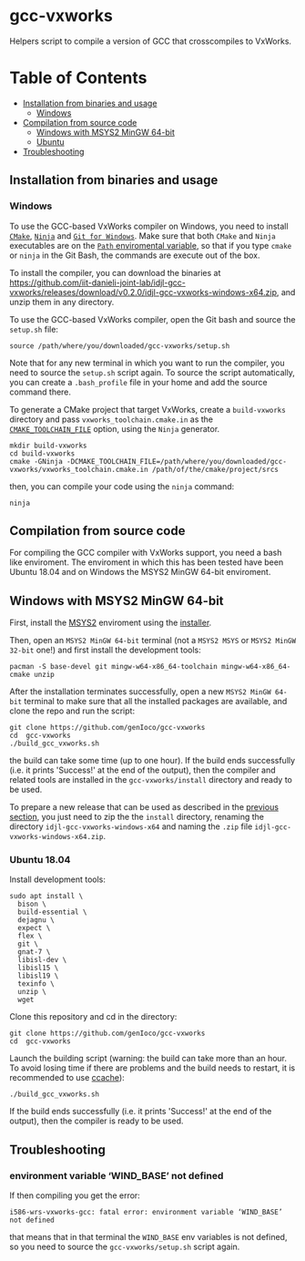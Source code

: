 # gcc-vxworks
Helpers script to compile a version of GCC that crosscompiles to VxWorks. 

Table of Contents
=================
  * [Installation from binaries and usage](#installation-from-binaries-and-usage)
    * [Windows](#windows)
  * [Compilation from source code](#compilation-from-source-code)
    * [Windows with MSYS2 MinGW 64-bit](#windows-with-msys2-mingw-64-bit) 
    * [Ubuntu](#ubuntu-1804)
  * [Troubleshooting](#troubleshooting)

## Installation from binaries and usage

### Windows 
To use the GCC-based VxWorks compiler on Windows, you need to install [`CMake`](https://cmake.org/), [`Ninja`](https://ninja-build.org/) and [`Git for Windows`](https://gitforwindows.org/). Make sure that both `CMake` and `Ninja` executables are on the [`Path` enviromental variable](https://superuser.com/questions/297947/is-there-a-convenient-way-to-edit-path-in-windows-7), so that if you type `cmake` or `ninja` in the Git Bash, the commands are execute out of the box. 

To install the compiler, you can download the binaries at https://github.com/iit-danieli-joint-lab/idjl-gcc-vxworks/releases/download/v0.2.0/idjl-gcc-vxworks-windows-x64.zip, and unzip them in any directory.

To use the GCC-based VxWorks compiler, open the Git bash and source the `setup.sh` file:
~~~
source /path/where/you/downloaded/gcc-vxworks/setup.sh
~~~
Note that for any new terminal in which you want to run the compiler, you need to source the `setup.sh` script again. 
To source the script automatically, you can create a `.bash_profile` file in your home and add the source command there. 


To generate a CMake project that target VxWorks, create a `build-vxworks` directory and pass `vxworks_toolchain.cmake.in` as the [`CMAKE_TOOLCHAIN_FILE`](https://cmake.org/cmake/help/v3.10/variable/CMAKE_TOOLCHAIN_FILE.html) option, using the `Ninja` generator.
~~~
mkdir build-vxworks
cd build-vxworks
cmake -GNinja -DCMAKE_TOOLCHAIN_FILE=/path/where/you/downloaded/gcc-vxworks/vxworks_toolchain.cmake.in /path/of/the/cmake/project/srcs 
~~~
then, you can compile your code using the `ninja` command:
~~~
ninja
~~~

## Compilation from source code

For compiling the GCC compiler with VxWorks support, you need a bash like enviroment. 
The enviroment in which this has been tested have been Ubuntu 18.04 and on Windows the MSYS2 MinGW 64-bit enviroment. 

## Windows with MSYS2 MinGW 64-bit

First, install the [MSYS2](https://www.msys2.org/) enviroment using the [installer](http://repo.msys2.org/distrib/x86_64/msys2-x86_64-20180531.exe). 

Then, open an `MSYS2 MinGW 64-bit` terminal (not a `MSYS2 MSYS` or `MSYS2 MinGW 32-bit` one!) and first install the development tools:
~~~
pacman -S base-devel git mingw-w64-x86_64-toolchain mingw-w64-x86_64-cmake unzip
~~~

After the installation terminates successfully, open a new `MSYS2 MinGW 64-bit` terminal to make sure that all the installed packages are available, and clone the repo and run the script:
~~~
git clone https://github.com/genIoco/gcc-vxworks
cd  gcc-vxworks
./build_gcc_vxworks.sh 
~~~
the build can take some time (up to one hour). 
If the build ends successfully (i.e. it prints  'Success!' at the end of the output), then the compiler and related tools are 
installed in the `gcc-vxworks/install` directory and ready to be used. 

To prepare a new release that can be used as described in the [previous section](#installation-from-binaries-and-usage), you just need to zip the the `install` directory, renaming the directory `idjl-gcc-vxworks-windows-x64` and naming the `.zip` file `idjl-gcc-vxworks-windows-x64.zip`.

### Ubuntu 18.04 

Install development tools: 
~~~
sudo apt install \
  bison \
  build-essential \
  dejagnu \
  expect \
  flex \
  git \
  gnat-7 \
  libisl-dev \
  libisl15 \
  libisl19 \
  texinfo \
  unzip \
  wget
~~~

Clone this repository and cd in the directory:
~~~
git clone https://github.com/genIoco/gcc-vxworks
cd  gcc-vxworks
~~~

Launch the building script (warning: the build can take more than an hour. To avoid losing time if there are problems and the build needs to restart, it is recommended to use [ccache](https://ccache.samba.org/)):
~~~
./build_gcc_vxworks.sh 
~~~

If the build ends successfully (i.e. it prints  'Success!' at the end of the output), then the compiler is ready to be used. 

## Troubleshooting
### environment variable ‘WIND_BASE’ not defined

If then compiling you get the error: 
~~~
i586-wrs-vxworks-gcc: fatal error: environment variable ‘WIND_BASE’ not defined
~~~
that means that in that terminal the `WIND_BASE` env variables is not defined, so you need to source the `gcc-vxworks/setup.sh` script again.
